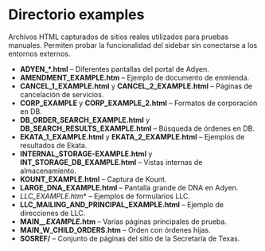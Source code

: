 # Directorio examples

Archivos HTML capturados de sitios reales utilizados para pruebas manuales. Permiten probar la funcionalidad del sidebar sin conectarse a los entornos externos.

- **ADYEN_*.html** – Diferentes pantallas del portal de Adyen.
- **AMENDMENT_EXAMPLE.htm** – Ejemplo de documento de enmienda.
- **CANCEL_1_EXAMPLE.html** y **CANCEL_2_EXAMPLE.html** – Páginas de cancelación de servicios.
- **CORP_EXAMPLE** y **CORP_EXAMPLE_2.html** – Formatos de corporación en DB.
- **DB_ORDER_SEARCH_EXAMPLE.html** y **DB_SEARCH_RESULTS_EXAMPLE.html** – Búsqueda de órdenes en DB.
- **EKATA_1_EXAMPLE.html** y **EKATA_2_EXAMPLE.html** – Ejemplos de resultados de Ekata.
- **INTERNAL_STORAGE-EXAMPLE.html** y **INT_STORAGE_DB_EXAMPLE.html** – Vistas internas de almacenamiento.
- **KOUNT_EXAMPLE.html** – Captura de Kount.
- **LARGE_DNA_EXAMPLE.html** – Pantalla grande de DNA en Adyen.
- **LLC_EXAMPLE*.htm** – Ejemplos de formularios LLC.
- **LLC_MAILING_AND_PRINCIPAL_EXAMPLE.html** – Ejemplo de direcciones de LLC.
- **MAIN_*_EXAMPLE*.htm** – Varias páginas principales de prueba.
- **MAIN_W_CHILD_ORDERS.htm** – Orden con órdenes hijas.
- **SOSREF/** – Conjunto de páginas del sitio de la Secretaría de Texas.

